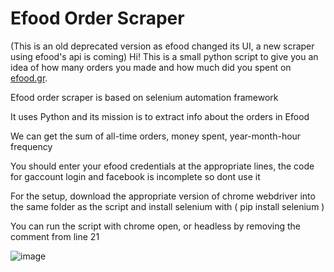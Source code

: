 # Efood Order Scraper

(This is an old deprecated version as efood changed its UI, a new scraper using efood's api is coming)
Hi! This is a small python script to give you an idea of how many orders you made and how much did you spent on [efood.gr](https://www.e-food.gr/).

Efood order scraper is based on selenium automation framework

It uses Python and its mission is to extract info about the orders in Efood

We can get the sum of all-time orders, money spent, year-month-hour frequency

You should enter your efood credentials at the appropriate lines, the code for gaccount login and facebook is incomplete so dont use it

For the setup, download the appropriate version of chrome webdriver into the same folder as the script and install selenium with ( pip install selenium )

You can run the script with chrome open, or headless by removing the comment from line 21


![image](https://user-images.githubusercontent.com/25888398/128166949-ada919d3-5ad9-4801-acc3-487b9c4799de.png)

